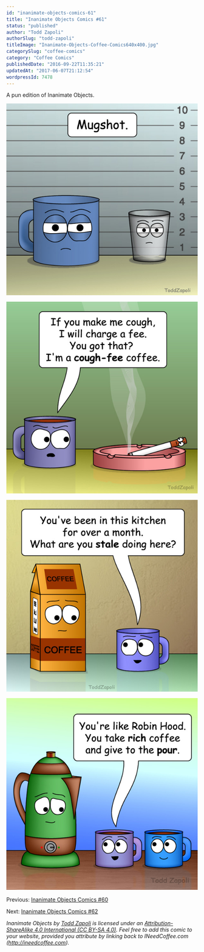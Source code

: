 ```yaml
---
id: "inanimate-objects-comics-61"
title: "Inanimate Objects Comics #61"
status: "published"
author: "Todd Zapoli"
authorSlug: "todd-zapoli"
titleImage: "Inanimate-Objects-Coffee-Comics640x400.jpg"
categorySlug: "coffee-comics"
category: "Coffee Comics"
publishedDate: "2016-09-22T11:35:21"
updatedAt: "2017-06-07T21:12:54"
wordpressId: 7478
---
```


A pun edition of Inanimate Objects.

![mugshot](201617-Mugshot.jpg)

![cough-fee](201620-Cough-fee.jpg)

![stale](201619-Stale.jpg)

![robin-hood](201618-Robin-Hood.jpg)

Previous: [Inanimate Objects Comics #60](http://ineedcoffee.com/inanimate-objects-comics-60/)

Next: [Inanimate Objects Comics #62](http://ineedcoffee.com/inanimate-objects-comics-62/)

*Inanimate Objects by [Todd Zapoli](http://ineedcoffee.com/) is licensed under an [Attribution-ShareAlike 4.0 International (CC BY-SA 4.0)](https://creativecommons.org/licenses/by-sa/4.0/). Feel free to add this comic to your website, provided you attribute by linking back to INeedCoffee.com (http://ineedcoffee.com).*